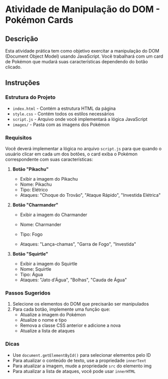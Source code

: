# Atividade de Manipulação do DOM - Pokémon Cards

## Descrição
Esta atividade prática tem como objetivo exercitar a manipulação do DOM (Document Object Model) usando JavaScript. Você trabalhará com um card de Pokémon que mudará suas características dependendo do botão clicado.

## Instruções

### Estrutura do Projeto
- `index.html` - Contém a estrutura HTML da página
- `style.css` - Contém todos os estilos necessários
- `script.js` - Arquivo onde você implementará a lógica JavaScript
- `images/` - Pasta com as imagens dos Pokémon

### Requisitos
Você deverá implementar a lógica no arquivo `script.js` para que quando o usuário clicar em cada um dos botões, o card exiba o Pokémon correspondente com suas características:

1. **Botão "Pikachu"**
   - Exibir a imagem do Pikachu
   - Nome: Pikachu
   - Tipo: Elétrico
   - Ataques: "Choque do Trovão", "Ataque Rápido", "Investida Elétrica"

2. **Botão "Charmander"**
   - Exibir a imagem do Charmander
   - Nome: Charmander
   - Tipo: Fogo

   - Ataques: "Lança-chamas", "Garra de Fogo", "Investida"

3. **Botão "Squirtle"**
   - Exibir a imagem do Squirtle
   - Nome: Squirtle
   - Tipo: Água
   - Ataques: "Jato d'Água", "Bolhas", "Cauda de Água"

### Passos Sugeridos
1. Selecione os elementos do DOM que precisarão ser manipulados
3. Para cada botão, implemente uma função que:
   - Atualize a imagem do Pokémon
   - Atualize o nome e tipo
   - Remova a classe CSS anterior e adicione a nova
   - Atualize a lista de ataques

### Dicas
- Use `document.getElementById()` para selecionar elementos pelo ID
- Para atualizar o conteúdo de texto, use a propriedade `innerText`
- Para atualizar a imagem, mude a propriedade `src` do elemento img
- Para atualizar a lista de ataques, você pode usar `innerHTML`


